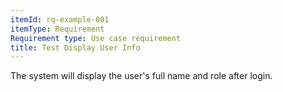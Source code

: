 ```yaml
---
itemId: rq-example-001
itemType: Requirement
Requirement type: Use case requirement 
title: Test Display User Info
---
```

The system will display the user's full name and role after login.

